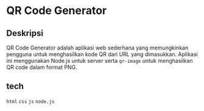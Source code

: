 # QR Code Generator

## Deskripsi
QR Code Generator adalah aplikasi web sederhana yang memungkinkan pengguna untuk menghasilkan kode QR dari URL yang dimasukkan. Aplikasi ini menggunakan Node.js untuk server serta `qr-image` untuk menghasilkan QR code dalam format PNG.


## tech
`html` `css` `js` `node.js`